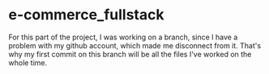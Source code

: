 # e-commerce_fullstack

For this part of the project, I was working on a branch, since I have a problem with my github account, which made me disconnect from it. That's why my first commit on this branch will be all the files I've worked on the whole time.
